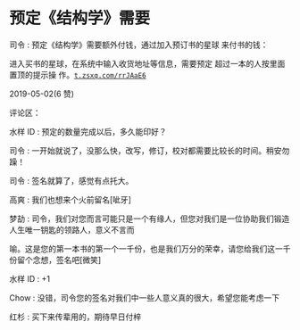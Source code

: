# 预定《结构学》需要

司令 : 预定《结构学》需要额外付钱，通过加入预订书的星球 来付书的钱：

进入买书的星球，在系统中输入收货地址等信息，需要预定 超过一本的人按里面置顶的提示操 作。[`t.zsxq.com/rrJAaE6`](https://t.zsxq.com/rrJAaE6)

2019-05-02(6 赞)

评论区：

水样 ID : 预定的数量完成以后，多久能印好？

司令 : 一开始就说了，没那么快，改写，修订，校对都需要比较长的时间。稍安勿躁！

司令 : 签名就算了，感觉有点托大。

高爽 : 我们也想来个火前留名[呲牙]

梦劼 : 司令，我们对您而言可能只是一个有缘人，但您对我们是一位协助我们锻造人生唯一钥匙的领路人，意义不言而

喻。这是您的第一本书的第一个一千份，也是我们万分的荣幸，请您给我们这一千份留个念想，签名吧[微笑]

水样 ID : +1

Chow : 没错，司令您的签名对我们中一些人意义真的很大，希望您能考虑一下

红杉 : 买下来传辈用的，期待早日付梓